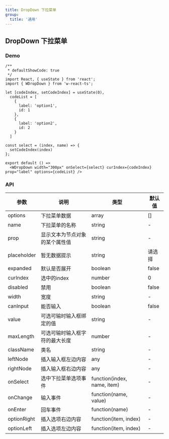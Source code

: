```yaml
---
title: DropDown 下拉菜单
group: 
  title: '通用'
---
```


## DropDown 下拉菜单

### Demo
```tsx
/**
 * defaultShowCode: true
 */
import React, { useState } from 'react';
import { WDropDown } from 'w-react-ts';

let [codeIndex, setCodeIndex] = useState(0),
  codeList = [
    {
      label: 'option1',
      id: 1
    },
    {
      label: 'option2',
      id: 2
    }
  ]

const select = (index, name) => {
  setCodeIndex(index)
};

export default () => 
  <WDropDown width="300px" onSelect={select} curIndex={codeIndex} prop="label" options={codeList} />
```

### API
|参数|说明|类型|默认值|
|--|--|--|--|
|options|下拉菜单数据| array | [] |
|name|下拉菜单的名称| string | - |
|prop|显示文本为节点对象的某个属性值| string | - |
|placeholder|暂无数据提示| string | 请选择 |
|expanded|默认是否展开| boolean | false |
|curIndex|选中的index| number | 0 |
|disabled|禁用| boolean | false |
|width|宽度| string | - |
|canInput|能否输入| boolean | false |
|value|可选可输时输入框绑定的值| string | - |
|maxLength|可选可输时输入框字符的最大长度| number | - |
|className|类名|string|-|
|leftNode|插入输入框左边内容|any|-|
|rightNode|插入输入框右边内容|any|-|
|onSelect|选中下拉菜单选项事件|function(index, name, item)|-|
|onChange|输入事件|function(name, value)|-|
|onEnter|回车事件|function(name)|-|
|optionRight|插入选项右边内容|function(item, index)|-|
|optionLeft|插入选项左边内容|function(item, index)|-|